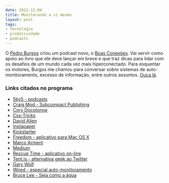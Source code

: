 ```yaml
---
date: 2012-12-04
title: Monitorando a si mesmo
layout: post
tags: 
- tecnologia
- produtividade
- podcasts
---
```


O [Pedro Burgos](https://twitter.com/Burgos) criou um podcast novo, o [Boas Conexões](http://burgospost.tumblr.com/). Vai servir como apoio ao livro que ele deve lançar em breve e que traz dicas para lidar com os desafios de um mundo cada vez mais hiperconectado. Para esquentar os motores, Burgos me chamou para conversar sobre sistemas de auto-monitoramento, excesso de informação, entre outros assuntos. [Ouça lá](http://burgospost.tumblr.com/).

### Links citados no programa

* [5by5 - podcasts](http://5by5.tv/)
* [Craig Mod - Subcompact Publishing](http://craigmod.com/journal/subcompact_publishing/)
* [Cory Docotorow](http://craphound.com/)
* [Css-Tricks](http://css-tricks.com/)
* [David Allen](http://www.davidco.com/)
* [Instapaper](http://www.instapaper.com/u)
* [Kickstarter](http://www.kickstarter.com/)
* [Freedom - aplicativo para Mac OS X](http://macfreedom.com/)
* [Marco Arment](http://www.marco.org/2012/10/11/the-magazine)
* [Medium](https://medium.com/)
* [Rescue Time - aplicativo on-line](https://www.rescuetime.com/)
* [Tent.is - alternativa geek ao Twitter](https://tent.is/)
* [Gary Wolf](http://en.wikipedia.org/wiki/Gary_Wolf_(journalist))
* [Wired - especial auto-monitoramento](http://www.wired.com/medtech/health/magazine/17-07/lbnp_knowthyself?currentPage=all)
* [Bruce Lee - Seja como a água](https://www.youtube.com/watch?v=WJ9NfoJTmBA)